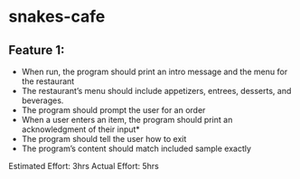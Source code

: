 # snakes-cafe

## Feature 1:

* When run, the program should print an intro message and the menu for the restaurant
* The restaurant’s menu should include appetizers, entrees, desserts, and beverages.
* The program should prompt the user for an order
* When a user enters an item, the program should print an acknowledgment of their input*  
* The program should tell the user how to exit
* The program’s content should match included sample exactly


Estimated Effort: 3hrs
Actual Effort: 5hrs
